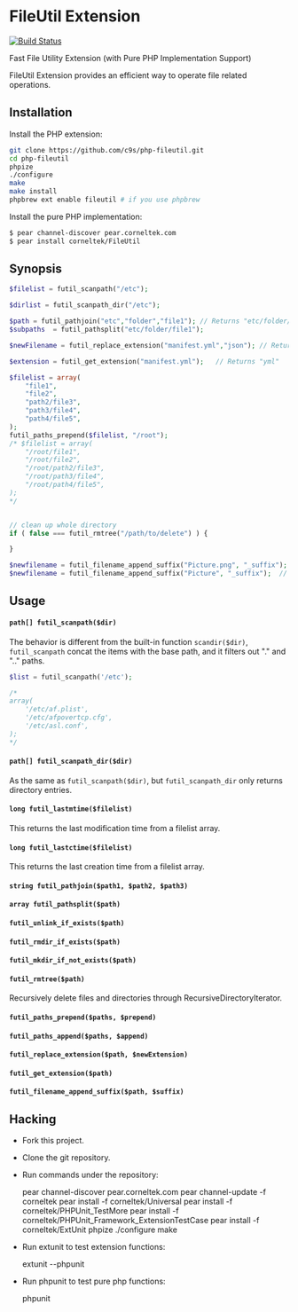 FileUtil Extension
==================

[![Build Status](https://travis-ci.org/c9s/php-fileutil.png?branch=master)](https://travis-ci.org/c9s/php-fileutil)


Fast File Utility Extension (with Pure PHP Implementation Support)

FileUtil Extension provides an efficient way to operate file related operations.


Installation
------------

Install the PHP extension:

```sh
git clone https://github.com/c9s/php-fileutil.git
cd php-fileutil
phpize
./configure
make
make install
phpbrew ext enable fileutil # if you use phpbrew
```

Install the pure PHP implementation:

```sh
$ pear channel-discover pear.corneltek.com
$ pear install corneltek/FileUtil
```


Synopsis
--------

```php
$filelist = futil_scanpath("/etc");

$dirlist = futil_scanpath_dir("/etc");

$path = futil_pathjoin("etc","folder","file1"); // Returns "etc/folder/file1", as the same as "etc" . DIRECTORY_SEPARATOR . "folder" . DIRECTORY_SEPARATOR . "file1"
$subpaths  = futil_pathsplit("etc/folder/file1");

$newFilename = futil_replace_extension("manifest.yml","json"); // Returns manifest.json

$extension = futil_get_extension("manifest.yml");   // Returns "yml"

$filelist = array(
    "file1",
    "file2",
    "path2/file3",
    "path3/file4",
    "path4/file5",
);
futil_paths_prepend($filelist, "/root");
/* $filelist = array(
    "/root/file1",
    "/root/file2",
    "/root/path2/file3",
    "/root/path3/file4",
    "/root/path4/file5",
);
*/


// clean up whole directory
if ( false === futil_rmtree("/path/to/delete") ) {

}

$newfilename = futil_filename_append_suffix("Picture.png", "_suffix");  // Returns "Picture_suffix.png"
$newfilename = futil_filename_append_suffix("Picture", "_suffix");  // Returns "Picture_suffix"
```


Usage
-----
#### `path[] futil_scanpath($dir)`

The behavior is different from the built-in function `scandir($dir)`,
`futil_scanpath` concat the items with the base path, and it filters out "." and
".." paths.


```php
$list = futil_scanpath('/etc');

/*
array( 
    '/etc/af.plist',
    '/etc/afpovertcp.cfg',
    '/etc/asl.conf',
);
*/
```


#### `path[] futil_scanpath_dir($dir)`

As the same as `futil_scanpath($dir)`, but `futil_scanpath_dir` only returns directory entries.


#### `long futil_lastmtime($filelist)`

This returns the last modification time from a filelist array.


#### `long futil_lastctime($filelist)`

This returns the last creation time from a filelist array.


#### `string futil_pathjoin($path1, $path2, $path3)`

#### `array futil_pathsplit($path)`

#### `futil_unlink_if_exists($path)`

#### `futil_rmdir_if_exists($path)`

#### `futil_mkdir_if_not_exists($path)`

#### `futil_rmtree($path)`

Recursively delete files and directories through RecursiveDirectoryIterator.

#### `futil_paths_prepend($paths, $prepend)`

#### `futil_paths_append($paths, $append)`

#### `futil_replace_extension($path, $newExtension)`

#### `futil_get_extension($path)`

#### `futil_filename_append_suffix($path, $suffix)`


## Hacking

- Fork this project.
- Clone the git repository.
- Run commands under the repository:

    pear channel-discover pear.corneltek.com
    pear channel-update -f corneltek
    pear install -f corneltek/Universal
    pear install -f corneltek/PHPUnit_TestMore
    pear install -f corneltek/PHPUnit_Framework_ExtensionTestCase
    pear install -f corneltek/ExtUnit
    phpize
    ./configure
    make

- Run extunit to test extension functions:

    extunit --phpunit

- Run phpunit to test pure php functions:

    phpunit


